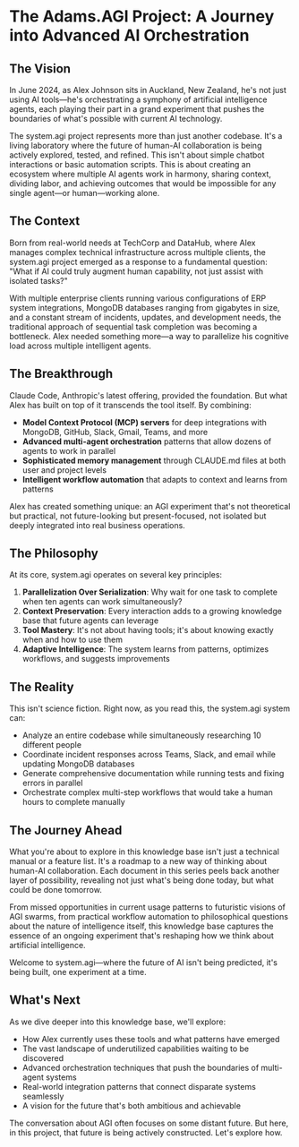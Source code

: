 # The Adams.AGI Project: A Journey into Advanced AI Orchestration

## The Vision

In June 2024, as Alex Johnson sits in Auckland, New Zealand, he's not just using AI tools—he's orchestrating a symphony of artificial intelligence agents, each playing their part in a grand experiment that pushes the boundaries of what's possible with current AI technology.

The system.agi project represents more than just another codebase. It's a living laboratory where the future of human-AI collaboration is being actively explored, tested, and refined. This isn't about simple chatbot interactions or basic automation scripts. This is about creating an ecosystem where multiple AI agents work in harmony, sharing context, dividing labor, and achieving outcomes that would be impossible for any single agent—or human—working alone.

## The Context

Born from real-world needs at TechCorp and DataHub, where Alex manages complex technical infrastructure across multiple clients, the system.agi project emerged as a response to a fundamental question: "What if AI could truly augment human capability, not just assist with isolated tasks?"

With multiple enterprise clients running various configurations of ERP system integrations, MongoDB databases ranging from gigabytes in size, and a constant stream of incidents, updates, and development needs, the traditional approach of sequential task completion was becoming a bottleneck. Alex needed something more—a way to parallelize his cognitive load across multiple intelligent agents.

## The Breakthrough

Claude Code, Anthropic's latest offering, provided the foundation. But what Alex has built on top of it transcends the tool itself. By combining:

- **Model Context Protocol (MCP) servers** for deep integrations with MongoDB, GitHub, Slack, Gmail, Teams, and more
- **Advanced multi-agent orchestration** patterns that allow dozens of agents to work in parallel
- **Sophisticated memory management** through CLAUDE.md files at both user and project levels
- **Intelligent workflow automation** that adapts to context and learns from patterns

Alex has created something unique: an AGI experiment that's not theoretical but practical, not future-looking but present-focused, not isolated but deeply integrated into real business operations.

## The Philosophy

At its core, system.agi operates on several key principles:

1. **Parallelization Over Serialization**: Why wait for one task to complete when ten agents can work simultaneously?
2. **Context Preservation**: Every interaction adds to a growing knowledge base that future agents can leverage
3. **Tool Mastery**: It's not about having tools; it's about knowing exactly when and how to use them
4. **Adaptive Intelligence**: The system learns from patterns, optimizes workflows, and suggests improvements

## The Reality

This isn't science fiction. Right now, as you read this, the system.agi system can:

- Analyze an entire codebase while simultaneously researching 10 different people
- Coordinate incident responses across Teams, Slack, and email while updating MongoDB databases
- Generate comprehensive documentation while running tests and fixing errors in parallel
- Orchestrate complex multi-step workflows that would take a human hours to complete manually

## The Journey Ahead

What you're about to explore in this knowledge base isn't just a technical manual or a feature list. It's a roadmap to a new way of thinking about human-AI collaboration. Each document in this series peels back another layer of possibility, revealing not just what's being done today, but what could be done tomorrow.

From missed opportunities in current usage patterns to futuristic visions of AGI swarms, from practical workflow automation to philosophical questions about the nature of intelligence itself, this knowledge base captures the essence of an ongoing experiment that's reshaping how we think about artificial intelligence.

Welcome to system.agi—where the future of AI isn't being predicted, it's being built, one experiment at a time.

## What's Next

As we dive deeper into this knowledge base, we'll explore:

- How Alex currently uses these tools and what patterns have emerged
- The vast landscape of underutilized capabilities waiting to be discovered
- Advanced orchestration techniques that push the boundaries of multi-agent systems
- Real-world integration patterns that connect disparate systems seamlessly
- A vision for the future that's both ambitious and achievable

The conversation about AGI often focuses on some distant future. But here, in this project, that future is being actively constructed. Let's explore how.